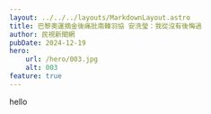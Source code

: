 ```yaml
---
layout: ../../../layouts/MarkdownLayout.astro
title: 巴黎奧運摘金後痛批南韓羽協 安洗瑩：我從沒有後悔過
author: 民視新聞網
pubDate: 2024-12-19
hero:
    url: /hero/003.jpg
    alt: 003
feature: true
---
```


hello